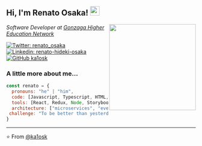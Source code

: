 <!--
**ka1osk/ka1osk** is a ✨ _special_ ✨ repository because its `README.md` (this file) appears on your GitHub profile.

Here are some ideas to get you started:

- 🔭 I’m currently working on ...
- 🌱 I’m currently learning ...
- 👯 I’m looking to collaborate on ...
- 🤔 I’m looking for help with ...
- 💬 Ask me about ...
- 📫 How to reach me: ...
- 😄 Pronouns: ...
- ⚡ Fun fact: ...
-->
<h2> Hi, I'm Renato Osaka! <img src="https://media.giphy.com/media/YPUh8SkoYuurwwV4bz/source.gif" width="25"></h2>
<img align='right' src="https://media.giphy.com/media/U3rYyVWOhXp64Yxr3r/source.gif" width="230">
<p><em>Software Developer at <a href="http://www.reges.com.br/">Gonzaga Higher Education Network</a>
</em></p>

[![Twitter: renato_osaka](https://img.shields.io/twitter/follow/renato_osaka?style=social)](https://twitter.com/renato_osaka)
[![Linkedin: renato-hideki-osaka](https://img.shields.io/badge/-renatohidekiosaka-blue?style=flat-square&logo=Linkedin&logoColor=white&link=https://www.linkedin.com/in/renato-hideki-osaka/)](https://www.linkedin.com/in/renato-hideki-osaka/)
[![GitHub ka1osk](https://img.shields.io/github/followers/ka1osk?label=follow&style=social)](https://github.com/ka1osk)


### A little more about me...  

```javascript
const renato = {
  pronouns: "he" | "him",
  code: [Javascript, Typescript, HTML, CSS, PHP, Delphi ],
  tools: [React, Redux, Node, Storybook, Styled-Components, Jest, Docker, Vue],
  architecture: ["microservices", "event-driven", "design system pattern"],
 challenge: "To be better than yesterday"
}
```
---

⭐️ From [@ka1osk](https://github.com/ka1osk)
